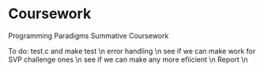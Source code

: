 # Coursework
Programming Paradigms Summative Coursework


To do:
test.c and make test \n
error handling \n
see if we can make work for SVP challenge ones \n
see if we can make any more efiicient \n
Report \n
